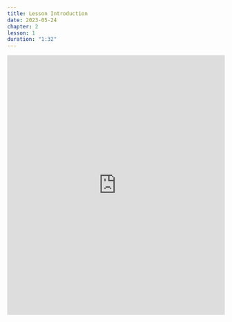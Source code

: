 ```yaml
---
title: Lesson Introduction
date: 2023-05-24
chapter: 2
lesson: 1
duration: "1:32"
---
```

<iframe width="100%" height="600" src="https://www.youtube.com/embed/yFuMzSkHGLQ" title="Lesson Introduction" frameborder="0" allow="accelerometer; autoplay; clipboard-write; encrypted-media; gyroscope; picture-in-picture" allowfullscreen></iframe>

